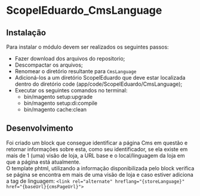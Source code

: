 # ScopelEduardo_CmsLanguage

## Instalação ##

Para instalar o módulo devem ser realizados os seguintes passos:
- Fazer download dos arquivos do repositorio;
- Descompactar os arquivos;
- Renomear o diretório resultante para `CmsLanguage`
- Adicioná-los a um diretório ScopelEduardo que deve estar localizada dentro do diretório code (app/code/ScopelEduardo/CmsLanguage);
- Executar os seguintes comandos no terminal:
    - bin/magento setup:upgrade
    - bin/magento setup:di:compile
    - bin/magento cache:clean

## Desenvolvimento ##
Foi criado um block que consegue identificar a página Cms em questão e retornar informações sobre esta, como seu identificador, se ela existe em mais de 1 (uma) visão de loja, a URL base e o local/linguagem da loja em que a página está atualmente.<br> 
O template phtml, utilizando a informação disponibilizada pelo block verifica se página se encontra em mais de uma visão de loja e caso estiver adiciona a tag de linguagem: `<link rel="alternate" hreflang="{storeLanguage}" href="{baseUrl}{cmsPageUrl}">`